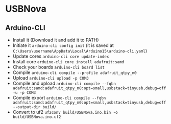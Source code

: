 # USBNova

## Arduino-CLI
* Install it (Download it and add it to PATH)
* Initiate it `arduino-cli config init` (it is saved at `C:\Users\username\AppData\Local\Arduino15\arduino-cli.yaml`)
* Update cores `arduino-cli core update-index`
* Install core `arduino-cli core install adafruit:samd`
* Check your boards `arduino-cli board list`
* Compile `arduino-cli compile --profile adafruit_qtpy_m0`
* Upload `arduino-cli upload -p COM3`
* Compile and upload `arduino-cli compile --fqbn adafruit:samd:adafruit_qtpy_m0:opt=small,usbstack=tinyusb,debug=off -u -p COM3`
* Compile export `arduino-cli compile --fqbn adafruit:samd:adafruit_qtpy_m0:opt=small,usbstack=tinyusb,debug=off --output-dir build/`
* Convert to uf2 `uf2conv build/USBNova.ino.bin -o build/USBNova.ino.uf2`